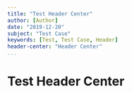 ```yaml
---
title: "Test Header Center"
author: [Author]
date: "2019-12-20"
subject: "Test Case"
keywords: [Test, Test Case, Header]
header-center: "Header Center"
...
```


# Test Header Center
